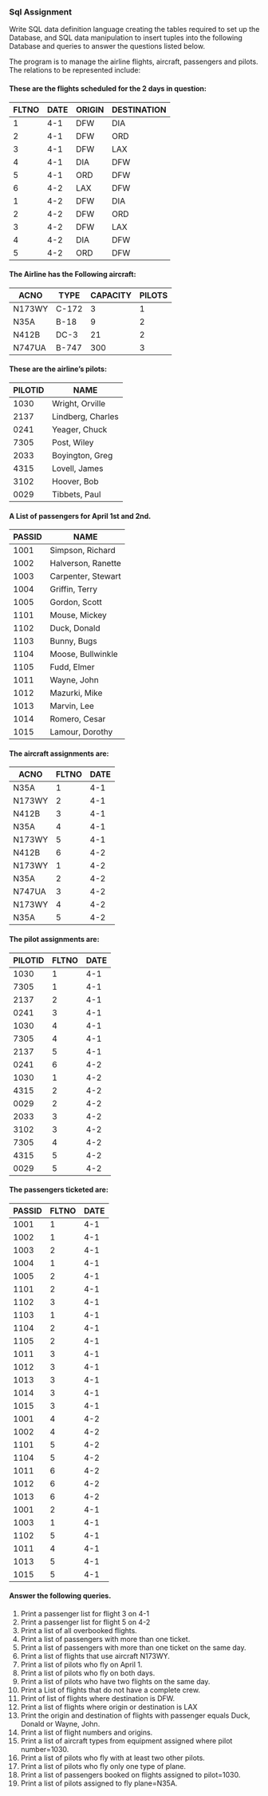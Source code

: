 ### Sql Assignment

Write SQL data definition language creating the tables required to set up the Database, and SQL data manipulation to insert tuples into the following Database and queries to answer the questions listed below. 

The program is to manage the airline flights, aircraft, passengers and pilots. The relations to be represented include: 

#### These are the flights scheduled for the 2 days in question:

|FLTNO	|	DATE	|	ORIGIN	|	DESTINATION |
|-------|-------|---------|-------------|
|1	|	4-1	|	DFW	|	DIA |
|2	|	4-1	|	DFW	|	ORD |
|3	|	4-1	|	DFW	|	LAX  |
|4	|	4-1	|	DIA	|	DFW |
|5	|	4-1	|	ORD	|	DFW |
|6	|	4-2	|	LAX	|	DFW |
|1	|	4-2	|	DFW	|	DIA |
|2	|	4-2	|	DFW	|	ORD |
|3	|	4-2	|	DFW	|	LAX |
|4	|	4-2	|	DIA	|	DFW |
|5	|	4-2	|	ORD	|	DFW |

#### The Airline has the Following aircraft:

|ACNO	|	TYPE	|	CAPACITY	|	PILOTS|
|-------|-------|---------|-------------|
|N173WY	|	C-172	|	3	|		1|
|N35A	|	B-18	|	9		|	2|
|N412B	|	DC-3	|	21	|		2|
|N747UA	|	B-747	|	300	|		3|

#### These are the airline’s pilots:

|PILOTID|		NAME|
|---------|-------------|
|1030	|	Wright, Orville|
|2137	|	Lindberg, Charles|
|0241	|	Yeager, Chuck|
|7305	|	Post, Wiley|
|2033	|	Boyington, Greg|
|4315	|	Lovell, James|
|3102	|	Hoover, Bob|
|0029	|	Tibbets, Paul|

#### A List of passengers for April 1st and 2nd. 

|PASSID	|	NAME|
|---------|-------------|
|1001	|	Simpson, Richard|
|1002	|	Halverson, Ranette|
|1003	|	Carpenter, Stewart|
|1004	|	Griffin, Terry|
|1005	|	Gordon, Scott|
|1101	|	Mouse, Mickey|
|1102	|	Duck, Donald|
|1103	|	Bunny, Bugs|
|1104	|	Moose, Bullwinkle|
|1105	|	Fudd, Elmer|
|1011 |		Wayne, John|
|1012	|	Mazurki, Mike|
|1013	|	Marvin, Lee|
|1014	|	Romero, Cesar|
|1015	|	Lamour, Dorothy |

#### The aircraft assignments are:

|ACNO	|	FLTNO	|	DATE|
|-------|---------|-------------|
|N35A	|	1	|	4-1 |
|N173WY	|	2	|	4-1 |
|N412B	|	3	|	4-1 |
|N35A	|	4	|	4-1 |
|N173WY	|	5	|	4-1 |
|N412B	|	6	|	4-2 |
|N173WY	|	1	|	4-2 |
|N35A	|	2	|	4-2 |
|N747UA	|	3	|	4-2 |
|N173WY	|	4	|	4-2 |
|N35A	|	5	|	4-2 |

#### The pilot assignments are:

|PILOTID	|	FLTNO	|	DATE|
|-------|---------|-------------|
|1030	|	1	|	4-1 |
|7305	|	1	|	4-1 |
|2137 |	2	|	4-1 |
|0241	|	3	|	4-1 |
|1030	|	4	|	4-1 |
|7305	|	4	|	4-1 |
|2137	|	5	|	4-1 |
|0241	|	6	|	4-2 |
|1030	|	1	|	4-2 |
|4315	|	2	|	4-2 |
|0029	|	2	|	4-2 |
|2033	|	3	|	4-2 |
|3102	|	3	|	4-2 |
|7305	|	4	|	4-2 |
|4315	|	5	|	4-2 |
|0029	|	5	|	4-2 |


#### The passengers ticketed are:

|PASSID	|	FLTNO	|	DATE|
|-------|---------|-------------|
|1001	|	1	|	4-1 |
|1002	|	1	|	4-1 |
|1003	|	2	|	4-1 |
|1004	|	1	|	4-1 |
|1005	|	2	|	4-1 |
|1101	|	2	|	4-1 |
|1102	|	3	|	4-1 |
|1103	|	1	|	4-1 |
|1104	|	2	|	4-1 |
|1105	|	2	|	4-1 |
|1011	|	3	|	4-1 |
|1012	|	3	|	4-1 |
|1013	|	3	|	4-1 |
|1014	|	3	|	4-1 |
|1015	|	3	|	4-1 |
|1001	|	4	|	4-2 |
|1002	|	4	|	4-2 |
|1101	|	5	|	4-2 |
|1104	|	5	|	4-2 |
|1011	|	6	|	4-2 |
|1012	|	6	|	4-2 |
|1013	|	6	|	4-2 |
|1001	|	2	|	4-1 |
|1003	|	1	|	4-1 |
|1102	|	5	|	4-1 |
|1011	|	4	|	4-1 |
|1013	|	5	|	4-1 |
|1015	|	5	|	4-1 |

#### Answer the following queries.

1. Print a passenger list for flight 3 on 4-1
2. Print a passenger list for flight 5 on 4-2
3. Print a list of all overbooked flights.
4. Print a list of passengers with more than one ticket.
5. Print a list of passengers with more than one ticket on the same day.
6. Print a list of flights that use aircraft N173WY.
7. Print a list of pilots who fly on April 1.
8. Print a list of pilots who fly on both days.
9. Print a list of pilots who have two flights on the same day.
10. Print a List of flights that do not have a complete crew.
11. Print of list of flights where destination is DFW.
12. Print a list of flights where origin or destination is LAX
13. Print the origin and destination of flights with passenger equals Duck, Donald or Wayne, John.
14. Print a list of flight numbers and origins.
15. Print a list of aircraft types from equipment assigned where pilot number=1030.
16. Print a list of pilots who fly with at least two other pilots. 
17. Print a list of pilots who fly only one type of plane.
18. Print a list of passengers booked on flights assigned to pilot=1030.
19. Print a list of pilots assigned to fly plane=N35A.

